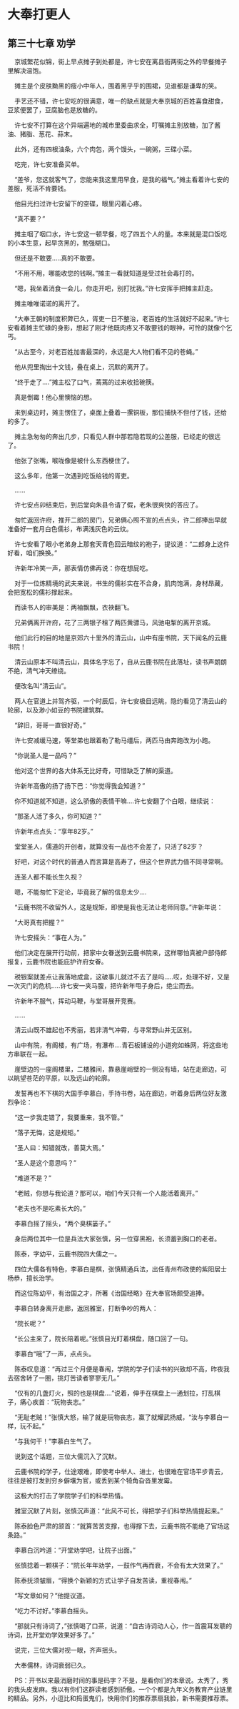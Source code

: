 # 大奉打更人 
 ## 第三十七章 劝学
     京城繁花似锦，街上早点摊子到处都是，许七安在离县衙两街之外的早餐摊子里解决温饱。

    摊主是个皮肤黝黑的瘦小中年人，围着黑乎乎的围裙，见谁都是谦卑的笑。

    手艺还不错，许七安吃的很满意，唯一的缺点就是大奉京城的百姓喜食甜食，豆浆便罢了，豆腐脑也是放糖的。

    许七安不打算在这个异端遍地的城市里委曲求全，叮嘱摊主别放糖，加了酱油、猪脂、葱花、蒜末。

    此外，还有四根油条，六个肉包，两个馒头，一碗粥，三碟小菜。

    吃完，许七安准备买单。

    “差爷，您这就客气了，您能来我这里用早食，是我的福气。”摊主看着许七安的差服，死活不肯要钱。

    他目光扫过许七安留下的空碟，眼里闪着心疼。

    “真不要？”

    摊主咽了咽口水，许七安这一顿早餐，吃了四五个人的量。本来就是混口饭吃的小本生意，起早贪黑的，勉强糊口。

    但还是不敢要.....真的不敢要。

    “不用不用，哪能收您的钱啊。”摊主一看就知道是受过社会毒打的。

    “嗯，我坐着消食一会儿，你走开吧，别打扰我。”许七安挥手把摊主赶走。

    摊主唯唯诺诺的离开了。

    “大奉王朝的制度积弊已久，胥吏一日不整治，老百姓的生活就好不起来。”许七安看着摊主忙碌的身影，想起了刚才他既肉疼又不敢要钱的眼神，可怜的就像个乞丐。

    “从古至今，对老百姓加害最深的，永远是大人物们看不见的苍蝇。”

    他从兜里掏出十文钱，叠在桌上，沉默的离开了。

    “终于走了....”摊主松了口气，蔫蔫的过来收拾碗筷。

    真是倒霉！他心里懊恼的想。

    来到桌边时，摊主愣住了，桌面上叠着一摞铜板，那位捕快不但付了钱，还给的多了。

    摊主急匆匆的奔出几步，只看见人群中那若隐若现的公差服，已经走的很远了。

    他张了张嘴，喉咙像是被什么东西梗住了。

    这么多年，他第一次遇到吃饭给钱的胥吏。

    ......

    许七安点卯结束后，到后堂向朱县令请了假，老朱很爽快的答应了。

    匆忙返回许府，推开二郎的房门，兄弟俩心照不宣的点点头，许二郎捧出早就准备好一套月白色儒衫，布满浅灰色的云纹。

    许七安看了眼小老弟身上那套天青色回云暗纹的袍子，提议道：“二郎身上这件好看，咱们换换。”

    许新年冷笑一声，那表情仿佛再说：你在想屁吃。

    对于一位炼精境的武夫来说，书生的儒衫实在不合身，肌肉饱满，身材昂藏，会把宽松的儒衫撑起来。

    而读书人的审美是：两袖飘飘，衣袂翻飞。

    兄弟俩离开许府，花了三两银子租了两匹黄骠马，风驰电掣的离开京城。

    他们此行的目的地是京郊六十里外的清云山，山中有座书院，天下闻名的云鹿书院！

    清云山原本不叫清云山，具体名字忘了，自从云鹿书院在此落址，读书声朗朗不绝，清气冲天缭绕。

    便改名叫“清云山”。

    两人在官道上并驾齐驱，一个时辰后，许七安极目远眺，隐约看见了清云山的轮廓，以及渺小如豆的书院建筑群。

    “辞旧，哥哥一直很好奇。”

    许七安减缓马速，等堂弟也跟着勒了勒马缰后，两匹马由奔跑改为小跑。

    “你说圣人是一品吗？”

    他对这个世界的各大体系无比好奇，可惜缺乏了解的渠道。

    许新年高傲的扬了扬下巴：“你觉得我会知道？”

    你不知道就不知道，这么骄傲的表情干嘛....许七安翻了个白眼，继续说：

    “那圣人活了多久，你可知道？”

    许新年点点头：“享年82岁。”

    堂堂圣人，儒道的开创者，就算没有一品也不会差了，只活了82岁？

    好吧，对这个时代的普通人而言算是高寿了，但这个世界武力值不同寻常啊。

    连圣人都不能长生久视？

    嗯，不能匆忙下定论，毕竟我了解的信息太少....

    “云鹿书院不收留外人，这是规矩，即使是我也无法让老师同意。”许新年说：

    “大哥真有把握？”

    许七安摇头：“事在人为。”

    他们决定在展开行动前，把家中女眷送到云鹿书院来，这样哪怕真被户部侍郎报复，云鹿书院也能庇护许府女眷。

    税银案就差点让我落地成盒，这破事儿就过不去了是吗.....哎，处理不好，又是一次灭门的危机.....许七安一夹马腹，把许新年甩子身后，绝尘而去。

    许新年不服气，挥动马鞭，与堂哥展开竞赛。

    ......

    清云山既不雄起也不秀丽，若非清气冲霄，与寻常野山并无区别。

    山中有院，有阁楼，有广场，有瀑布....青石板铺设的小道宛如蛛网，将这些地方串联在一起。

    崖壁边的一座阁楼里，二楼雅间，靠悬崖峭壁的一侧没有墙，站在走廊边，可以眺望苍茫的平原，以及远山的轮廓。

    发誓再也不下棋的大国手李慕白，手持书卷，站在廊边，听着身后两位好友激烈争论：

    “这一步我走错了，我要重来，我不管。”

    “落子无悔，这是规矩。”

    “圣人曰：知错就改，善莫大焉。”

    “圣人是这个意思吗？”

    “难道不是？”

    “老贼，你想与我论道？那可以，咱们今天只有一个人能活着离开。”

    “老夫也不是吃素长大的。”

    李慕白摇了摇头，“两个臭棋篓子。”

    身后两位其中一位是兵法大家张慎，另一位穿黑袍，长须蓄到胸口的老者。

    陈泰，字幼平，云鹿书院四大儒之一。

    四位大儒各有特色，李慕白是棋，张慎精通兵法，出任青州布政使的紫阳居士杨恭，擅长治学。

    而这位陈幼平，有治国之才，所著《治国经略》在大奉官场颇受追捧。

    李慕白转身离开走廊，返回雅室，打断争吵的两人：

    “院长呢？”

    “长公主来了，院长陪着呢。”张慎目光盯着棋盘，随口回了一句。

    李慕白“哦”了一声，点点头。

    陈泰叹息道：“再过三个月便是春闱，学院的学子们读书的兴致却不高，昨夜我去宿舍转了一圈，挑灯苦读者寥寥无几。”

    “仅有的几盏灯火，照的也是棋盘....”说着，伸手在棋盘上一通划拉，打乱棋子，痛心疾首：“玩物丧志。”

    “无耻老贼！”张慎大怒，输了就是玩物丧志，赢了就耀武扬威，“汝与李慕白一样，玩不起。”

    “与我何干！”李慕白生气了。

    说到这个话题，三位大儒沉入了沉默。

    云鹿书院的学子，仕途艰难，即使考中举人、进士，也很难在官场平步青云，往往是被打发到穷乡僻壤为官，或丢到某个犄角旮沓里发霉。

    这极大的打击了学院学子们的科举热情。

    雅室沉默了片刻，张慎沉声道：“此风不可长，得把学子们科举热情提起来。”

    陈泰脸色严肃的颔首：“就算苦苦支撑，也得撑下去，云鹿书院不能绝了官场这条路。”

    李慕白沉吟道：“开堂劝学吧，让院子出面。”

    张慎捻着一颗棋子：“院长年年劝学，一鼓作气再而衰，不会有太大效果了。”

    陈泰抚须皱眉，“得换个新颖的方式让学子自发苦读，重视春闱。”

    “写文章如何？”他提议道。

    “吃力不讨好。”李慕白摇头。

    “那就只有诗词了，”张慎喝了口茶，说道：“自古诗词动人心，作一首震耳发聩的诗词，比开堂劝学效果好多了。”

    说完，三位大儒对视一眼，齐声摇头。

    大奉儒林，诗词衰弱已久。

    PS：开书以来最消磨时间的事是码字？不是，是看你们的本章说。太秀了，秀的我头皮发麻。我以有你们这群读者感到骄傲。一个个都是九年义务教育产业链里的精品。另外，小逗比和捣蛋鬼们，快用你们的推荐票扇我脸，新书需要推荐票。